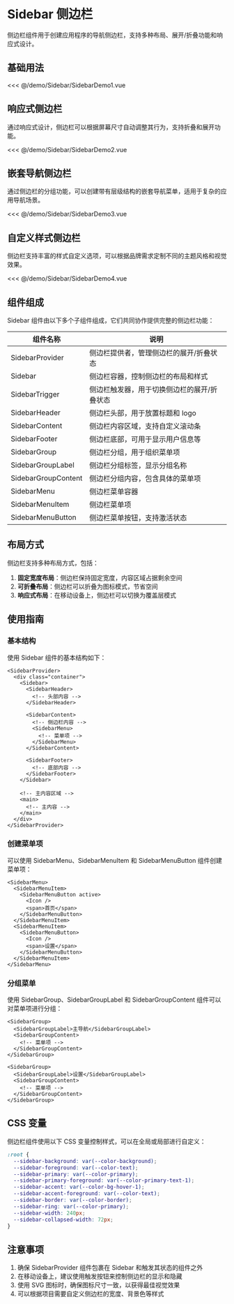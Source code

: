# Sidebar 侧边栏

侧边栏组件用于创建应用程序的导航侧边栏，支持多种布局、展开/折叠功能和响应式设计。

## 基础用法

<script setup>
import SidebarDemo1 from "../demo/Sidebar/SidebarDemo1.vue";
import SidebarDemo2 from "../demo/Sidebar/SidebarDemo2.vue";
import SidebarDemo3 from "../demo/Sidebar/SidebarDemo3.vue";
import SidebarDemo4 from "../demo/Sidebar/SidebarDemo4.vue";
</script>

<Demo center>
  <SidebarDemo1  />
</Demo>

<CollapsibleCode>

<<< @/demo/Sidebar/SidebarDemo1.vue

</CollapsibleCode>

## 响应式侧边栏

通过响应式设计，侧边栏可以根据屏幕尺寸自动调整其行为，支持折叠和展开功能。
<Demo center>
<SidebarDemo2 />
</Demo>

<CollapsibleCode>

<<< @/demo/Sidebar/SidebarDemo2.vue

</CollapsibleCode>

## 嵌套导航侧边栏

通过侧边栏的分组功能，可以创建带有层级结构的嵌套导航菜单，适用于复杂的应用导航场景。
<Demo center>
  <SidebarDemo3 />
</Demo>

<CollapsibleCode>

<<< @/demo/Sidebar/SidebarDemo3.vue

</CollapsibleCode>

## 自定义样式侧边栏

侧边栏支持丰富的样式自定义选项，可以根据品牌需求定制不同的主题风格和视觉效果。
<Demo center>
  <SidebarDemo4 />
</Demo>

<CollapsibleCode>

<<< @/demo/Sidebar/SidebarDemo4.vue

</CollapsibleCode>

## 组件组成

Sidebar 组件由以下多个子组件组成，它们共同协作提供完整的侧边栏功能：

| 组件名称            | 说明                                        |
| ------------------- | ------------------------------------------- |
| SidebarProvider     | 侧边栏提供者，管理侧边栏的展开/折叠状态     |
| Sidebar             | 侧边栏容器，控制侧边栏的布局和样式          |
| SidebarTrigger      | 侧边栏触发器，用于切换侧边栏的展开/折叠状态 |
| SidebarHeader       | 侧边栏头部，用于放置标题和 logo             |
| SidebarContent      | 侧边栏内容区域，支持自定义滚动条            |
| SidebarFooter       | 侧边栏底部，可用于显示用户信息等            |
| SidebarGroup        | 侧边栏分组，用于组织菜单项                  |
| SidebarGroupLabel   | 侧边栏分组标签，显示分组名称                |
| SidebarGroupContent | 侧边栏分组内容，包含具体的菜单项            |
| SidebarMenu         | 侧边栏菜单容器                              |
| SidebarMenuItem     | 侧边栏菜单项                                |
| SidebarMenuButton   | 侧边栏菜单按钮，支持激活状态                |

## 布局方式

侧边栏支持多种布局方式，包括：

1. **固定宽度布局**：侧边栏保持固定宽度，内容区域占据剩余空间
2. **可折叠布局**：侧边栏可以折叠为图标模式，节省空间
3. **响应式布局**：在移动设备上，侧边栏可以切换为覆盖层模式

## 使用指南

### 基本结构

使用 Sidebar 组件的基本结构如下：

```vue
<SidebarProvider>
  <div class="container">
    <Sidebar>
      <SidebarHeader>
        <!-- 头部内容 -->
      </SidebarHeader>

      <SidebarContent>
        <!-- 侧边栏内容 -->
        <SidebarMenu>
          <!-- 菜单项 -->
        </SidebarMenu>
      </SidebarContent>

      <SidebarFooter>
        <!-- 底部内容 -->
      </SidebarFooter>
    </Sidebar>

    <!-- 主内容区域 -->
    <main>
      <!-- 主内容 -->
    </main>
  </div>
</SidebarProvider>
```

### 创建菜单项

可以使用 SidebarMenu、SidebarMenuItem 和 SidebarMenuButton 组件创建菜单项：

```vue
<SidebarMenu>
  <SidebarMenuItem>
    <SidebarMenuButton active>
      <Icon />
      <span>首页</span>
    </SidebarMenuButton>
  </SidebarMenuItem>
  <SidebarMenuItem>
    <SidebarMenuButton>
      <Icon />
      <span>设置</span>
    </SidebarMenuButton>
  </SidebarMenuItem>
</SidebarMenu>
```

### 分组菜单

使用 SidebarGroup、SidebarGroupLabel 和 SidebarGroupContent 组件可以对菜单项进行分组：

```vue
<SidebarGroup>
  <SidebarGroupLabel>主导航</SidebarGroupLabel>
  <SidebarGroupContent>
    <!-- 菜单项 -->
  </SidebarGroupContent>
</SidebarGroup>

<SidebarGroup>
  <SidebarGroupLabel>设置</SidebarGroupLabel>
  <SidebarGroupContent>
    <!-- 菜单项 -->
  </SidebarGroupContent>
</SidebarGroup>
```

## CSS 变量

侧边栏组件使用以下 CSS 变量控制样式，可以在全局或局部进行自定义：

```css
:root {
  --sidebar-background: var(--color-background);
  --sidebar-foreground: var(--color-text);
  --sidebar-primary: var(--color-primary);
  --sidebar-primary-foreground: var(--color-primary-text-1);
  --sidebar-accent: var(--color-bg-hover-1);
  --sidebar-accent-foreground: var(--color-text);
  --sidebar-border: var(--color-border);
  --sidebar-ring: var(--color-primary);
  --sidebar-width: 240px;
  --sidebar-collapsed-width: 72px;
}
```

## 注意事项

1. 确保 SidebarProvider 组件包裹在 Sidebar 和触发其状态的组件之外
2. 在移动设备上，建议使用触发按钮来控制侧边栏的显示和隐藏
3. 使用 SVG 图标时，确保图标尺寸一致，以获得最佳视觉效果
4. 可以根据项目需要自定义侧边栏的宽度、背景色等样式
